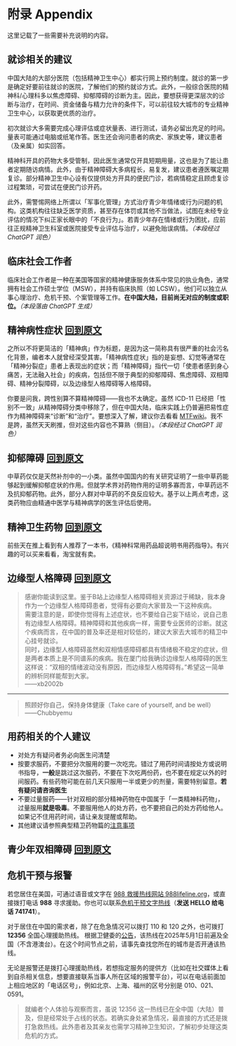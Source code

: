 # 附录 Appendix

这里记载了一些需要补充说明的内容。

## 就诊相关的建议

中国大陆的大部分医院（包括精神卫生中心）都实行网上预约制度。就诊的第一步是确定好要前往就诊的医院，了解他们的预约就诊方式。此外，一般综合医院的精神科/心理科多以焦虑障碍、抑郁障碍的诊断为主。因此，要想获得更深层次的诊断与治疗，在时间、资金储备与精力允许的条件下，可以前往较大城市的专业精神卫生中心，以获取更优质的治疗。

初次就诊大多需要完成心理评估或症状量表、进行测试，请务必留出充足的时间。量表可能通过电脑或纸笔作答。医生还会询问患者的病史、家族史等，建议患者（及亲属）如实回答。

精神科开具的药物大多受管制，因此医生通常仅开具短期用量，这也是为了能让患者定期随访病情。此外，由于精神障碍大多病程长，易复发，建议患者遵医嘱定期复诊。部分精神卫生中心设有仅提供处方开具的便民门诊，若病情稳定且顾虑复诊过程繁琐，可尝试在便民门诊开药。

此外，需警惕网络上所谓以「军事化管理」方式治疗青少年情绪或行为问题的机构。这类机构往往缺乏医学资质，甚至存在体罚或其他不当做法，试图在未经专业评估的情况下纠正家长眼中的「不良行为」。若青少年存在情绪或行为困扰，应前往正规精神卫生科室或医院接受专业评估与治疗，以避免贻误病情。*（本段经过 ChatGPT 润色）*

## 临床社会工作者

临床社会工作者是一种在美国等国家的精神健康服务体系中常见的执业角色，通常拥有社会工作硕士学位（MSW），并持有临床执照（如 LCSW）。他们可以独立从事心理治疗、危机干预、个案管理等工作。**在中国大陆，目前尚无对应的制度或职位。***（本段落由 ChatGPT 生成）*

## 精神病性症状 [回到原文](./articles/Psychosis.md)

之所以不将更简洁的「精神病」作为标题，是因为这一简称具有很严重的社会污名化背景，编者本人就曾经深受其害。「精神病性症状」指的是妄想、幻觉等通常在「精神分裂症」患者上表现出的症状；而「精神障碍」指代一切「使患者感到身心痛苦，无法融入社会」的疾病，包括但不限于典型的抑郁障碍、焦虑障碍、双相障碍、精神分裂障碍，以及边缘型人格障碍等人格障碍。

你要是问我，跨性别算不算精神障碍——我也不太确定。虽然 ICD-11 已经把「性别不一致」从精神障碍分类中移除了，但在中国大陆，临床实践上仍普遍把易性症作为精神障碍来“诊断”和“治疗”。要想深入了解，建议你去看看 [MTFwiki](https://mtf.wiki/zh-cn/docs/psyco/overview/)。我不是跨，虽然天天刷推，但对这些内容也不算熟（侧目）。*（本段经过 ChatGPT 润色）*

## 抑郁障碍 [回到原文](./articles/Depression.md)

中草药仅仅是天然补剂中的一小类。虽然中国国内的有关研究证明了一些中草药能够起到缓解抑郁症状的作用。但就学术界对药物作用的证明多寡而言，中草药远不及抗抑郁药物。此外，部分人群对中草药的不良反应较大。基于以上两点考虑，这类药物应由精通中医学与精神病学的医生评估后使用。

## 精神卫生药物 [回到原文](./articles/Medications.md)

前些天在推上看到有人推荐了一本书，《精神科常用药品超说明书用药指导》。有兴趣的可以买来看看，淘宝就有卖。

## 边缘型人格障碍 [回到原文](./articles/BPD.md)

> 感谢你能读到这里。鉴于B站上边缘型人格障碍相关资源过于稀缺，我本身作为一个边缘型人格障碍患者，觉得有必要向大家普及一下这种疾病。  
> 需要注意的是，即使你觉得有上述症状，也不要给自己妄下结论，说自己患有边缘型人格障碍。精神障碍和其他疾病一样，需要专业医师的诊断。就这个疾病而言，在中国的普及率还是相对较低的，建议大家去大城市的精卫中心挂号就诊。  
> 同时，边缘型人格障碍虽然和双相情感障碍都具有情绪极不稳定的症状，但是两者本质上是不同谱系的疾病。我在厦门给我确诊边缘型人格障碍的医生这样说：“双相的情绪波动没有原因，而边缘型人格障碍有。”希望这一简单的辨析同样能帮到大家。  
>——xb2002b

---

> 照顾好你自己，保持身体健康（Take care of yourself, and be well）  
>——Chubbyemu

## 用药相关的个人建议

- 对处方有疑问者务必向医生问清楚
- 按要求服药，不要把分次服用的要一次吃完。错过了用药时间请按处方或说明书指导，**一般**是跳过这次服药，不要在下次吃两份药，也不要在规定以外的时间服药。有些药物可能在前几天只服用一半或更少的剂量，需要特别留意。**若有疑问请咨询医生**
- 不要过量服药——针对双相的部分精神药物在中国属于「一类精神科药物」，过量服用**就是吸毒**。不要服用他人的处方药，也不要把自己的处方药给他人。如果记不住用药时间，请让亲友提醒或帮助。
- 其他建议请参照典型精卫药物篇的[注意事项](./articles/Medications.md#一些注意事项)

## 青少年双相障碍 [回到原文](./articles/BD-Teens.md)

## 危机干预与报警

若您居住在美国，可通过语音或文字在 [988 救援热线网站 988lifeline.org](https://988lifeline.org/)，或直接拨打电话 **988** 寻求援助。你也可以联系[危机干预文字热线](https://www.crisistextline.org/)（**发送 HELLO 给电话 741741**）。

对于居住在中国的需求者，除了在危急情况可以拨打 110 和 120 之外，也可拨打 **12356** 全国心理援助热线。
根据卫健委的[公告](https://www.gov.cn/zhengce/zhengceku/202412/content_6994470.htm)，该热线在2025年5月1日前遍及全国（不含港澳台）。在这个时间节点之前，请事先查找您所在的城市是否开通该热线。

无论是报警还是拨打心理援助热线，若想指定服务的提供方（比如在社交媒体上看到自杀相关信息，想要直接联系当事人所在区域的报警平台），可以在电话前面加上相应地区的「电话区号」，例如北京、上海、福州的区号分别是 010、021、0591。

> 就编者个人体验与观察而言，虽说 12356 这一热线已在全中国（大陆）普及，但是经常处于占线的状态。若确实身处紧急情况，最直接的方式还是拨打急救热线。此外患者及其亲友也需学习精神卫生知识，了解初步处理这类危机的方式。
